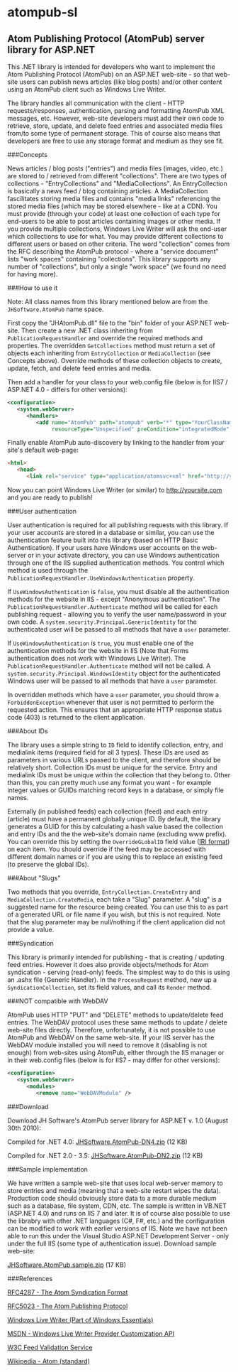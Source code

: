 # atompub-sl
## Atom Publishing Protocol (AtomPub) server library for ASP.NET

This .NET library is intended for developers who want to implement the Atom Publishing Protocol (AtomPub) on an ASP.NET web-site - so that web-site users can publish news articles (like blog posts) and/or other content using an AtomPub client such as Windows Live Writer.

The library handles all communication with the client - HTTP requests/responses, authentication, parsing and formatting AtomPub XML messages, etc. However, web-site developers must add their own code to retrieve, store, update, and delete feed entries and associated media files from/to some type of permanent storage. This of course also means that developers are free to use any storage format and medium as they see fit.

###Concepts

News articles / blog posts ("entries") and media files (images, video, etc.) are stored to / retrieved from different "collections".
There are two types of collections - "EntryCollections" and "MediaCollections".
An EntryCollection is basically a news feed / blog containing articles.
A MediaCollection fascilitates storing media files and contains "media links" referencing the stored media files (which may be stored elsewhere - like at a CDN).
You must provide (through your code) at least one collection of each type for end-users to be able to post articles containing images or other media.
If you provide multiple collections, Windows Live Writer will ask the end-user which collections to use for what.
You may provide different collections to different users or based on other criteria.
The word "collection" comes from the RFC describing the AtomPub protocol - where a "service document" lists "work spaces" containing "collections". This library supports any number of "collections", but only a single "work space" (we found no need for having more).

###How to use it

Note: All class names from this library mentioned below are from the `JHSoftware.AtomPub` name space.

First copy the "JHAtomPub.dll" file to the "bin" folder of your ASP.NET web-site.
Then create a new .NET class inheriting from `PublicationRequestHandler` and override the required methods and properties.
The overridden `GetCollections` method must return a set of objects each inheriting from `EntryCollection` or `MediaCollection` (see Concepts above). Override methods of these collection objects to create, update, fetch, and delete feed entries and media.

Then add a handler for your class to your web.config file (below is for IIS7 / ASP.NET 4.0 - differs for other versions):

```XML
<configuration>
   <system.webServer> 
      <handlers> 
         <add name="AtomPub" path="atompub" verb="*" type="YourClassName" 
              resourceType="Unspecified" preCondition="integratedMode" />
```

Finally enable AtomPub auto-discovery by linking to the handler from your site's default web-page:

```HTML
<html>
   <head>
      <link rel="service" type="application/atomsvc+xml" href="http://yoursite.com/atompub" />
```

Now you can point Windows Live Writer (or similar) to http://yoursite.com and you are ready to publish!

###User authentication

User authentication is required for all publishing requests with this library.
If your user accounts are stored in a database or similar, you can use the authentication feature built into this library (based on HTTP Basic Authentication).
If your users have Windows user accounts on the web-server or in your activate directory, you can use Windows authentication through one of the IIS supplied authentication methods.
You control which method is used through the `PublicationRequestHandler.UseWindowsAuthentication` property.

If `UseWindowsAuthentication` is `false`, you must disable all the authentication methods for the website in IIS - except "Anonymous authentication".
The `PublicationRequestHandler.Authenticate` method will be called for each publishing request - allowing you to verify the user name/password in your own code.
A `system.security.Principal.GenericIdentity` for the authenticated user will be passed to all methods that have a `user` parameter.

If `UseWindowsAuthentication` is `true`, you must enable one of the authentication methods for the website in IIS (Note that Forms authentication does not work with Windows Live Writer).
The `PublicationRequestHandler.Authenticate` method will not be called.
A `system.security.Principal.WindowsIdentity` object for the authenticated Windows user will be passed to all methods that have a `user` parameter.

In overridden methods which have a `user` parameter, you should throw a `ForbiddenException` whenever that user is not permitted to perform the requested action. This ensures that an appropriate HTTP response status code (403) is returned to the client application.

###About IDs

The library uses a simple string to `ID` field to identify collection, entry, and medialink items (required field for all 3 types). These IDs are used as parameters in various URLs passed to the client, and therefore should be relatively short.
Collection IDs must be unique for the service. Entry and medialink IDs must be unique within the collection that they belong to.
Other than this, you can pretty much use any format you want - for example integer values or GUIDs matching record keys in a database, or simply file names.

Externally (in published feeds) each collection (feed) and each entry (article) must have a permanent globally unique ID.
By default, the library generates a GUID for this by calculating a hash value based the collection and entry IDs and the the web-site's domain name (excluding www prefix).
You can override this by setting the `OverrideGLobalID` field value ([IRI format](http://www.ietf.org/rfc/rfc3987.txt)) on each item. You should override if the feed may be accessed with different domain names or if you are using this to replace an existing feed (to preserve the global IDs).

###About "Slugs"

Two methods that you override, `EntryCollection.CreateEntry` and `MediaCollection.CreateMedia`, each take a "Slug" parameter. A "slug" is a suggested name for the resource being created. You can use this to as part of a generated URL or file name if you wish, but this is not required.
Note that the slug parameter may be null/nothing if the client application did not provide a value.

###Syndication

This library is primarily intended for publishing - that is creating / updating feed entries.
However it does also provide objects/methods for Atom syndication - serving (read-only) feeds.
The simplest way to do this is using an .ashx file (Generic Handler). In the `ProcessRequest` method, new up a `SyndicationCollection`, set its field values, and call its `Render` method.

###NOT compatible with WebDAV

AtomPub uses HTTP "PUT" and "DELETE" methods to update/delete feed entries.
The WebDAV protocol uses these same methods to update / delete web-site files directly.
Therefore, unfortunately, it is not possible to use AtomPub and WebDAV on the same web-site.
If your IIS server has the WebDAV module installed you will need to remove it (disabling is not enough) from web-sites using AtomPub, either through the IIS manager or in their web.config files (below is for IIS7 - may differ for other versions):

```XML
<configuration>
   <system.webServer>
      <modules>
         <remove name="WebDAVModule" />
```

###Download

Download JH Software's AtomPub server library for ASP.NET v. 1.0 (August 30th 2010):

Compiled for .NET 4.0:  [JHSoftware.AtomPub-DN4.zip](https://github.com/jhsoftware/atompub-sl/releases/download/1.0/JHSoftware.AtomPub-DN4.zip) (12 KB)

Compiled for .NET 2.0 - 3.5:  [JHSoftware.AtomPub-DN2.zip](https://github.com/jhsoftware/atompub-sl/releases/download/1.0/JHSoftware.AtomPub-DN2.zip) (12 KB)

###Sample implementation

We have written a sample web-site that uses local web-server memory to store entries and media (meaning that a web-site restart wipes the data).
Production code should obviously store data to a more durable medium such as a database, file system, CDN, etc.
The sample is written in VB.NET (ASP.NET 4.0) and runs on IIS 7 and later. It is of course also possible to use the librabry with other .NET languages (C#, F#, etc.) and the configuration can be modified to work with earlier versions of IIS.
Note we have not been able to run this under the Visual Studio ASP.NET Development Server - only under the full IIS (some type of authentication issue).
Download sample web-site:

 [JHSoftware.AtomPub.sample.zip](https://github.com/jhsoftware/atompub-sl/releases/download/1.0/JHSoftware.AtomPub.Sample.zip) (17 KB)

###References

[RFC4287 - The Atom Syndication Format](http://www.ietf.org/rfc/rfc4287.txt)

[RFC5023 - The Atom Publishing Protocol](http://www.ietf.org/rfc/rfc5023.txt)

[Windows Live Writer (Part of Windows Essentials)](http://windows.microsoft.com/en-us/windows-live/essentials-other)

[MSDN - Windows Live Writer Provider Customization API](http://msdn.microsoft.com/en-us/library/bb463266.aspx)

[W3C Feed Validation Service](http://validator.w3.org/feed/)

[Wikipedia - Atom (standard)](https://en.wikipedia.org/wiki/Atom_(standard))
